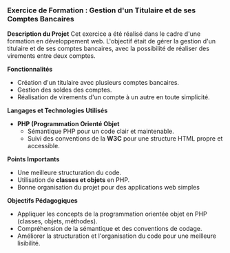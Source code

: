 ### Exercice de Formation : Gestion d'un Titulaire et de ses Comptes Bancaires

**Description du Projet**
Cet exercice a été réalisé dans le cadre d'une formation en développement web. L'objectif était de gérer la gestion d'un titulaire et de ses comptes bancaires, avec la possibilité de réaliser des virements entre deux comptes.

**Fonctionnalités**
* Création d'un titulaire avec plusieurs comptes bancaires.
* Gestion des soldes des comptes.
* Réalisation de virements d'un compte à un autre en toute simplicité.

**Langages et Technologies Utilisés**
*  **PHP (Programmation Orienté Objet**
   * Sémantique PHP pour un code clair et maintenable.
   * Suivi des conventions de la **W3C** pour une structure HTML propre et accessible.

**Points Importants**
* Une meilleure structuration du code.
* Utilisation de **classes et objets** en PHP.
* Bonne organisation du projet pour des applications web simples
  
**Objectifs Pédagogiques**
* Appliquer les concepts de la programmation orientée objet en PHP (classes, objets, méthodes).
* Compréhension de la sémantique et des conventions de codage.
* Améliorer la structuration et l'organisation du code pour une meilleure lisibilité.
